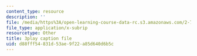 ```yaml
---
content_type: resource
description: ''
file: /media/https%3A/open-learning-course-data-rc.s3.amazonaws.com/2-71-optics-spring-2009/d88fff54831d53ae9f22a85d640d6b5c_IpFIp68ODNI.vtt
file_type: application/x-subrip
resourcetype: Other
title: 3play caption file
uid: d88fff54-831d-53ae-9f22-a85d640d6b5c
---
```

